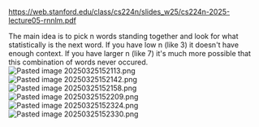 https://web.stanford.edu/class/cs224n/slides_w25/cs224n-2025-lecture05-rnnlm.pdf

The main idea is to pick n words standing together and look for what statistically is the next word. If you have low n (like 3) it doesn't have enough context. If you have larger n (like 7) it's much more possible that this combination of words never occured.
![Pasted image 20250325152113.png](../../../attachments/68293b5f440411a7c6f43d5bc3f7f89b.png)
![Pasted image 20250325152142.png](../../../attachments/3688c863aaf493e60181b77b6c0c6524.png)![Pasted image 20250325152158.png](../../../attachments/22eecff4f82e464afb6ad5722ae23d2c.png)![Pasted image 20250325152209.png](../../../attachments/9300c2d59796d1ef7c0394b9da79ce54.png)![Pasted image 20250325152324.png](../../../attachments/b383fedebef17d22795839cd5155d0ee.png)![Pasted image 20250325152330.png](../../../attachments/2cd8a8a4e5a372a6496649167ad87475.png)
